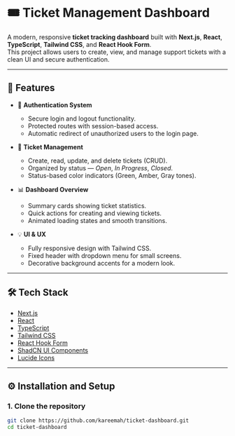 # 🎟️ Ticket Management Dashboard

A modern, responsive **ticket tracking dashboard** built with **Next.js**, **React**, **TypeScript**, **Tailwind CSS**, and **React Hook Form**.  
This project allows users to create, view, and manage support tickets with a clean UI and secure authentication.

---

## 🚀 Features

- 🔐 **Authentication System**

  - Secure login and logout functionality.
  - Protected routes with session-based access.
  - Automatic redirect of unauthorized users to the login page.

- 🧾 **Ticket Management**

  - Create, read, update, and delete tickets (CRUD).
  - Organized by status — _Open_, _In Progress_, _Closed_.
  - Status-based color indicators (Green, Amber, Gray tones).

- 📊 **Dashboard Overview**

  - Summary cards showing ticket statistics.
  - Quick actions for creating and viewing tickets.
  - Animated loading states and smooth transitions.

- 💡 **UI & UX**
  - Fully responsive design with Tailwind CSS.
  - Fixed header with dropdown menu for small screens.
  - Decorative background accents for a modern look.

---

## 🛠️ Tech Stack

- [Next.js](https://nextjs.org/)
- [React](https://react.dev/)
- [TypeScript](https://www.typescriptlang.org/)
- [Tailwind CSS](https://tailwindcss.com/)
- [React Hook Form](https://react-hook-form.com/)
- [ShadCN UI Components](https://ui.shadcn.com/)
- [Lucide Icons](https://lucide.dev/)

---

## ⚙️ Installation and Setup

### 1. Clone the repository

```bash
git clone https://github.com/kareemah/ticket-dashboard.git
cd ticket-dashboard
```

